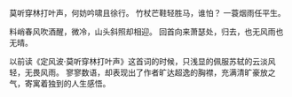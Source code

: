 莫听穿林打叶声，何妨吟啸且徐行。
竹杖芒鞋轻胜马，谁怕？
一蓑烟雨任平生。

料峭春风吹酒醒，微冷，山头斜照却相迎。
回首向来萧瑟处，归去，也无风雨也无晴。

以前读《定风波·莫听穿林打叶声》这首词的时候，只浅显的佩服苏轼的云淡风轻，无畏风雨。
寥寥数语，却表现出了作者旷达超逸的胸襟，充满清旷豪放之气，寄寓着独到的人生感悟。


